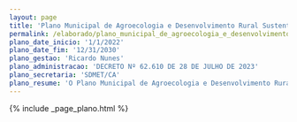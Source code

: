 ```yaml
---
layout: page
title: 'Plano Municipal de Agroecologia e Desenvolvimento Rural Sustentável e Solidário'
permalink: /elaborado/plano_municipal_de_agroecologia_e_desenvolvimento_rural_sustentavel_e_solidario
plano_date_inicio: '1/1/2022'
plano_date_fim: '12/31/2030'
plano_gestao: 'Ricardo Nunes'
plano_administracao: 'DECRETO Nº 62.610 DE 28 DE JULHO DE 2023'
plano_secretaria: 'SDMET/CA'
plano_resume: 'O Plano Municipal de Agroecologia e Desenvolvimento Rural Sustentável, elaborado em conjunto com o Conselho Municipal de Desenvolvimento Rural Solidário e Sustentável (CMDRSS), é resultado de oficinas temáticas realizadas com agricultores e movimentos sociais em 2018, seguidas por uma consulta pública. O plano visa promover a inclusão econômica e incentivar o crescimento das atividades agroecológicas no município, melhorando as condições de trabalho dos agricultores familiares urbanos e rurais.'
---
```

<div>
{% include _page_plano.html %}
</div>
